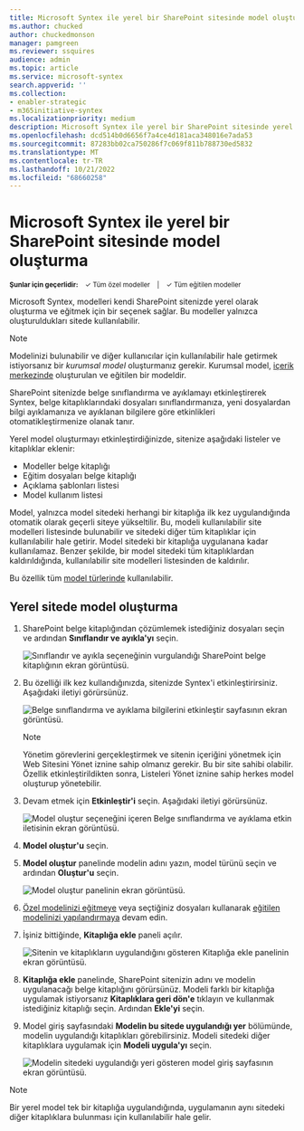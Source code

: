 ```yaml
---
title: Microsoft Syntex ile yerel bir SharePoint sitesinde model oluşturma
ms.author: chucked
author: chuckedmonson
manager: pamgreen
ms.reviewer: ssquires
audience: admin
ms.topic: article
ms.service: microsoft-syntex
search.appverid: ''
ms.collection:
- enabler-strategic
- m365initiative-syntex
ms.localizationpriority: medium
description: Microsoft Syntex ile yerel bir SharePoint sitesinde yerel model oluşturmayı öğrenin.
ms.openlocfilehash: dcd514b0d6656f7a4ce4d181aca348016e7ada53
ms.sourcegitcommit: 87283bb02ca750286f7c069f811b788730ed5832
ms.translationtype: MT
ms.contentlocale: tr-TR
ms.lasthandoff: 10/21/2022
ms.locfileid: "68660258"
---
```

# <a name="create-a-model-on-a-local-sharepoint-site-with-microsoft-syntex"></a>Microsoft Syntex ile yerel bir SharePoint sitesinde model oluşturma

<sup>**Şunlar için geçerlidir:**  &ensp; &#10003; Tüm özel modeller &ensp; | &ensp; &#10003; Tüm eğitilen modeller</sup>

Microsoft Syntex, modelleri kendi SharePoint sitenizde yerel olarak oluşturma ve eğitmek için bir seçenek sağlar. Bu modeller yalnızca oluşturuldukları sitede kullanılabilir. 

> [!NOTE]
> Modelinizi bulunabilir ve diğer kullanıcılar için kullanılabilir hale getirmek istiyorsanız bir *kurumsal model* oluşturmanız gerekir. Kurumsal model, [içerik merkezinde](create-a-content-center.md) oluşturulan ve eğitilen bir modeldir.  

SharePoint sitenizde belge sınıflandırma ve ayıklamayı etkinleştirerek Syntex, belge kitaplıklarındaki dosyaları sınıflandırmanıza, yeni dosyalardan bilgi ayıklamanıza ve ayıklanan bilgilere göre etkinlikleri otomatikleştirmenize olanak tanır.

Yerel model oluşturmayı etkinleştirdiğinizde, sitenize aşağıdaki listeler ve kitaplıklar eklenir:

- Modeller belge kitaplığı
- Eğitim dosyaları belge kitaplığı
- Açıklama şablonları listesi
- Model kullanım listesi

Model, yalnızca model sitedeki herhangi bir kitaplığa ilk kez uygulandığında otomatik olarak geçerli siteye yükseltilir. Bu, modeli kullanılabilir site modelleri listesinde bulunabilir ve sitedeki diğer tüm kitaplıklar için kullanılabilir hale getirir. Model sitedeki bir kitaplığa uygulanana kadar kullanılamaz. Benzer şekilde, bir model sitedeki tüm kitaplıklardan kaldırıldığında, kullanılabilir site modelleri listesinden de kaldırılır. 

Bu özellik tüm [model türlerinde](model-types-overview.md) kullanılabilir. 

## <a name="create-a-model-on-a-local-site"></a>Yerel sitede model oluşturma

1. SharePoint belge kitaplığından çözümlemek istediğiniz dosyaları seçin ve ardından **Sınıflandır ve ayıkla'yı** seçin.

    ![Sınıflandır ve ayıkla seçeneğinin vurgulandığı SharePoint belge kitaplığının ekran görüntüsü.](../media/content-understanding/local-model-classify-and-extract-option.png) 

2. Bu özelliği ilk kez kullandığınızda, sitenizde Syntex'i etkinleştirirsiniz. Aşağıdaki iletiyi görürsünüz.

    ![Belge sınıflandırma ve ayıklama bilgilerini etkinleştir sayfasının ekran görüntüsü.](../media/content-understanding/local-model-first-run-activate-message.png) 

    > [!NOTE]
    > Yönetim görevlerini gerçekleştirmek ve sitenin içeriğini yönetmek için Web Sitesini Yönet iznine sahip olmanız gerekir. Bu bir site sahibi olabilir. Özellik etkinleştirildikten sonra, Listeleri Yönet iznine sahip herkes model oluşturup yönetebilir.

3. Devam etmek için **Etkinleştir'i** seçin. Aşağıdaki iletiyi görürsünüz.

    ![Model oluştur seçeneğini içeren Belge sınıflandırma ve ayıklama etkin iletisinin ekran görüntüsü.](../media/content-understanding/local-model-activated-message.png) 

4. **Model oluştur'u** seçin.

5. **Model oluştur** panelinde modelin adını yazın, model türünü seçin ve ardından **Oluştur'u** seçin.

    ![Model oluştur panelinin ekran görüntüsü.](../media/content-understanding/local-model-create-a-model.png) 

6. [Özel modelinizi eğitmeye](apply-a-model.md) veya seçtiğiniz dosyaları kullanarak [eğitilen modelinizi yapılandırmaya](prebuilt-overview.md) devam edin.

7. İşiniz bittiğinde, **Kitaplığa ekle** paneli açılır.

    ![Sitenin ve kitaplıkların uygulandığını gösteren Kitaplığa ekle panelinin ekran görüntüsü.](../media/content-understanding/local-model-add-to-library-panel.png) 

8. **Kitaplığa ekle** panelinde, SharePoint sitenizin adını ve modelin uygulanacağı belge kitaplığını görürsünüz. Modeli farklı bir kitaplığa uygulamak istiyorsanız **Kitaplıklara geri dön'e** tıklayın ve kullanmak istediğiniz kitaplığı seçin. Ardından **Ekle'yi** seçin.

9. Model giriş sayfasındaki **Modelin bu sitede uygulandığı yer** bölümünde, modelin uygulandığı kitaplıkları görebilirsiniz. Modeli sitedeki diğer kitaplıklara uygulamak için **Modeli uygula'yı** seçin. 

    ![Modelin sitedeki uygulandığı yeri gösteren model giriş sayfasının ekran görüntüsü.](../media/content-understanding/local-model-home-page.png) 

> [!NOTE]
> Bir yerel model tek bir kitaplığa uygulandığında, uygulamanın aynı sitedeki diğer kitaplıklara bulunması için kullanılabilir hale gelir.
